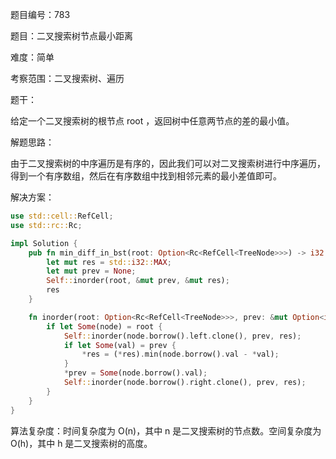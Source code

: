题目编号：783

题目：二叉搜索树节点最小距离

难度：简单

考察范围：二叉搜索树、遍历

题干：

给定一个二叉搜索树的根节点 root ，返回树中任意两节点的差的最小值。

解题思路：

由于二叉搜索树的中序遍历是有序的，因此我们可以对二叉搜索树进行中序遍历，得到一个有序数组，然后在有序数组中找到相邻元素的最小差值即可。

解决方案：

```rust
use std::cell::RefCell;
use std::rc::Rc;

impl Solution {
    pub fn min_diff_in_bst(root: Option<Rc<RefCell<TreeNode>>>) -> i32 {
        let mut res = std::i32::MAX;
        let mut prev = None;
        Self::inorder(root, &mut prev, &mut res);
        res
    }

    fn inorder(root: Option<Rc<RefCell<TreeNode>>>, prev: &mut Option<i32>, res: &mut i32) {
        if let Some(node) = root {
            Self::inorder(node.borrow().left.clone(), prev, res);
            if let Some(val) = prev {
                *res = (*res).min(node.borrow().val - *val);
            }
            *prev = Some(node.borrow().val);
            Self::inorder(node.borrow().right.clone(), prev, res);
        }
    }
}
```

算法复杂度：时间复杂度为 O(n)，其中 n 是二叉搜索树的节点数。空间复杂度为 O(h)，其中 h 是二叉搜索树的高度。
